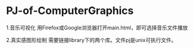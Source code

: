 # PJ-of-ComputerGraphics
1.音乐可视化
  用Firefox或Google浏览器打开main.html，即可选择音乐文件播放
 
2.真实感图形绘制
  需要链接library下的两个库。文件pj是unix可执行文件。
